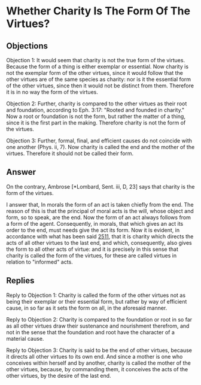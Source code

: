 # Whether Charity Is The Form Of The Virtues?

## Objections

Objection 1: It would seem that charity is not the true form of the virtues. Because the form of a thing is either exemplar or essential. Now charity is not the exemplar form of the other virtues, since it would follow that the other virtues are of the same species as charity: nor is it the essential form of the other virtues, since then it would not be distinct from them. Therefore it is in no way the form of the virtues.

Objection 2: Further, charity is compared to the other virtues as their root and foundation, according to Eph. 3:17: "Rooted and founded in charity." Now a root or foundation is not the form, but rather the matter of a thing, since it is the first part in the making. Therefore charity is not the form of the virtues.

Objection 3: Further, formal, final, and efficient causes do not coincide with one another (Phys. ii, 7). Now charity is called the end and the mother of the virtues. Therefore it should not be called their form.

## Answer

On the contrary, Ambrose [*Lombard, Sent. iii, D, 23] says that charity is the form of the virtues.

I answer that, In morals the form of an act is taken chiefly from the end. The reason of this is that the principal of moral acts is the will, whose object and form, so to speak, are the end. Now the form of an act always follows from a form of the agent. Consequently, in morals, that which gives an act its order to the end, must needs give the act its form. Now it is evident, in accordance with what has been said [2511](A[7]), that it is charity which directs the acts of all other virtues to the last end, and which, consequently, also gives the form to all other acts of virtue: and it is precisely in this sense that charity is called the form of the virtues, for these are called virtues in relation to "informed" acts.

## Replies

Reply to Objection 1: Charity is called the form of the other virtues not as being their exemplar or their essential form, but rather by way of efficient cause, in so far as it sets the form on all, in the aforesaid manner.

Reply to Objection 2: Charity is compared to the foundation or root in so far as all other virtues draw their sustenance and nourishment therefrom, and not in the sense that the foundation and root have the character of a material cause.

Reply to Objection 3: Charity is said to be the end of other virtues, because it directs all other virtues to its own end. And since a mother is one who conceives within herself and by another, charity is called the mother of the other virtues, because, by commanding them, it conceives the acts of the other virtues, by the desire of the last end.